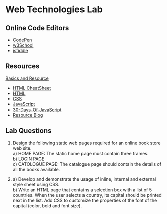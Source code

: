 # Web Technologies Lab

## Online Code Editors

- [CodePen](https://codepen.io/pen/)
- [w3School](https://www.w3schools.com/tryit/tryit.asp?filename=tryhtml_hello)
- [jsfiddle](https://jsfiddle.net/)

## Resources

[Basics and Resource](Basics%20and%20Resource/README.md)

- [HTML CheatSheet](https://developer.mozilla.org/en-US/docs/Learn/HTML/Cheatsheet)
- [HTML](https://www.w3schools.com/html/default.asp)
- [CSS](https://www.w3schools.com/css/default.asp)
- [JavaScript](https://www.w3schools.com/js/default.asp)
- [30-Days-Of-JavaScript](https://github.com/Asabeneh/30-Days-Of-JavaScript)
- [Resource Blog](https://shravan-revanna.notion.site/Web-dev-Resource-Shravan-a0f86d6db7c14c43bff8658472f1b0bd)

## Lab Questions

1. Design the following static web pages required for an online book store web site. <br/>a) HOME PAGE: The static home page must contain three frames. <br/>b) LOGIN PAGE <br/>c) CATOLOGUE PAGE: The catalogue page should contain the details of all the books available.

2. a) Develop and demonstrate the usage of inline, internal and external style sheet using CSS.<br/>b) Write an HTML page that contains a selection box with a list of 5 countries. When the user selects a country, its capital should be printed next in the list. Add CSS to customize the properties of the font of the capital (color, bold and font size).
